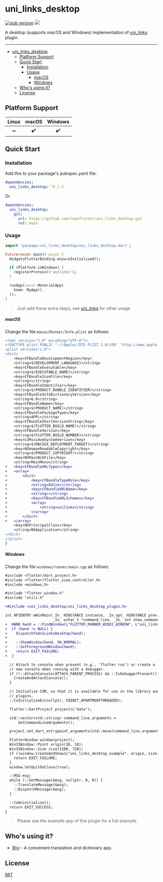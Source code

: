 # uni_links_desktop

[![pub version][pub-image]][pub-url] [![][discord-image]][discord-url]

[pub-image]: https://img.shields.io/pub/v/uni_links_desktop.svg
[pub-url]: https://pub.dev/packages/uni_links_desktop

[discord-image]: https://img.shields.io/discord/884679008049037342.svg
[discord-url]: https://discord.gg/zPa6EZ2jqb

A desktop (supports macOS and Windows) implementation of [uni_links](https://github.com/leanflutter/uni_links_desktop) plugin.

---

<!-- START doctoc generated TOC please keep comment here to allow auto update -->
<!-- DON'T EDIT THIS SECTION, INSTEAD RE-RUN doctoc TO UPDATE -->

- [uni_links_desktop](#uni_links_desktop)
  - [Platform Support](#platform-support)
  - [Quick Start](#quick-start)
    - [Installation](#installation)
    - [Usage](#usage)
        - [macOS](#macos)
        - [Windows](#windows)
  - [Who's using it?](#whos-using-it)
  - [License](#license)

<!-- END doctoc generated TOC please keep comment here to allow auto update -->

## Platform Support

| Linux | macOS | Windows |
| :---: | :---: | :-----: |
|   ➖   |   ✔️   |    ✔️    |

## Quick Start

### Installation

Add this to your package's pubspec.yaml file:

```yaml
dependencies:
  uni_links_desktop: ^0.1.5
```

Or

```yaml
dependencies:
  uni_links_desktop:
    git:
      url: https://github.com/leanflutter/uni_links_desktop.git
      ref: main
```

### Usage

```dart
import 'package:uni_links_desktop/uni_links_desktop.dart';

Future<void> main() async {
  WidgetsFlutterBinding.ensureInitialized();

  if (Platform.isWindows) {
    registerProtocol('unilinks');
  }

  runApp(const MaterialApp(
    home: MyApp(),
  ));
}

```

> Just add these extra steps, see [uni_links](https://github.com/avioli/uni_links/tree/master/uni_links) for other usage

##### macOS

Change the file `macos/Runner/Info.plist` as follows:

```diff
<?xml version="1.0" encoding="UTF-8"?>
<!DOCTYPE plist PUBLIC "-//Apple//DTD PLIST 1.0//EN" "http://www.apple.com/DTDs/PropertyList-1.0.dtd">
<plist version="1.0">
<dict>
	<key>CFBundleDevelopmentRegion</key>
	<string>$(DEVELOPMENT_LANGUAGE)</string>
	<key>CFBundleExecutable</key>
	<string>$(EXECUTABLE_NAME)</string>
	<key>CFBundleIconFile</key>
	<string></string>
	<key>CFBundleIdentifier</key>
	<string>$(PRODUCT_BUNDLE_IDENTIFIER)</string>
	<key>CFBundleInfoDictionaryVersion</key>
	<string>6.0</string>
	<key>CFBundleName</key>
	<string>$(PRODUCT_NAME)</string>
	<key>CFBundlePackageType</key>
	<string>APPL</string>
	<key>CFBundleShortVersionString</key>
	<string>$(FLUTTER_BUILD_NAME)</string>
	<key>CFBundleVersion</key>
	<string>$(FLUTTER_BUILD_NUMBER)</string>
	<key>LSMinimumSystemVersion</key>
	<string>$(MACOSX_DEPLOYMENT_TARGET)</string>
	<key>NSHumanReadableCopyright</key>
	<string>$(PRODUCT_COPYRIGHT)</string>
	<key>NSMainNibFile</key>
	<string>MainMenu</string>
+	<key>CFBundleURLTypes</key>
+	<array>
+		<dict>
+			<key>CFBundleTypeRole</key>
+			<string>Editor</string>
+			<key>CFBundleURLName</key>
+			<string></string>
+			<key>CFBundleURLSchemes</key>
+			<array>
+				<string>unilinks</string>
+			</array>
+		</dict>
+	</array>
	<key>NSPrincipalClass</key>
	<string>NSApplication</string>
</dict>
</plist>
}
```

##### Windows

Change the file `windows/runner/main.cpp` as follows:

```diff
#include <flutter/dart_project.h>
#include <flutter/flutter_view_controller.h>
#include <windows.h>

#include "flutter_window.h"
#include "utils.h"

+#include <uni_links_desktop/uni_links_desktop_plugin.h>

int APIENTRY wWinMain(_In_ HINSTANCE instance, _In_opt_ HINSTANCE prev,
                      _In_ wchar_t *command_line, _In_ int show_command) {
+  HWND hwnd = ::FindWindow(L"FLUTTER_RUNNER_WIN32_WINDOW", L"uni_links_desktop_example");
+  if (hwnd != NULL) {
+    DispatchToUniLinksDesktop(hwnd);
+
+    ::ShowWindow(hwnd, SW_NORMAL);
+    ::SetForegroundWindow(hwnd);
+    return EXIT_FAILURE;
+  }

  // Attach to console when present (e.g., 'flutter run') or create a
  // new console when running with a debugger.
  if (!::AttachConsole(ATTACH_PARENT_PROCESS) && ::IsDebuggerPresent()) {
    CreateAndAttachConsole();
  }

  // Initialize COM, so that it is available for use in the library and/or
  // plugins.
  ::CoInitializeEx(nullptr, COINIT_APARTMENTTHREADED);

  flutter::DartProject project(L"data");

  std::vector<std::string> command_line_arguments =
      GetCommandLineArguments();

  project.set_dart_entrypoint_arguments(std::move(command_line_arguments));

  FlutterWindow window(project);
  Win32Window::Point origin(10, 10);
  Win32Window::Size size(1280, 720);
  if (!window.CreateAndShow(L"uni_links_desktop_example", origin, size)) {
    return EXIT_FAILURE;
  }
  window.SetQuitOnClose(true);

  ::MSG msg;
  while (::GetMessage(&msg, nullptr, 0, 0)) {
    ::TranslateMessage(&msg);
    ::DispatchMessage(&msg);
  }

  ::CoUninitialize();
  return EXIT_SUCCESS;
}
```

> Please see the example app of this plugin for a full example.

## Who's using it?

- [Biyi](https://biyidev.com/) - A convenient translation and dictionary app.

## License

[MIT](./LICENSE)
